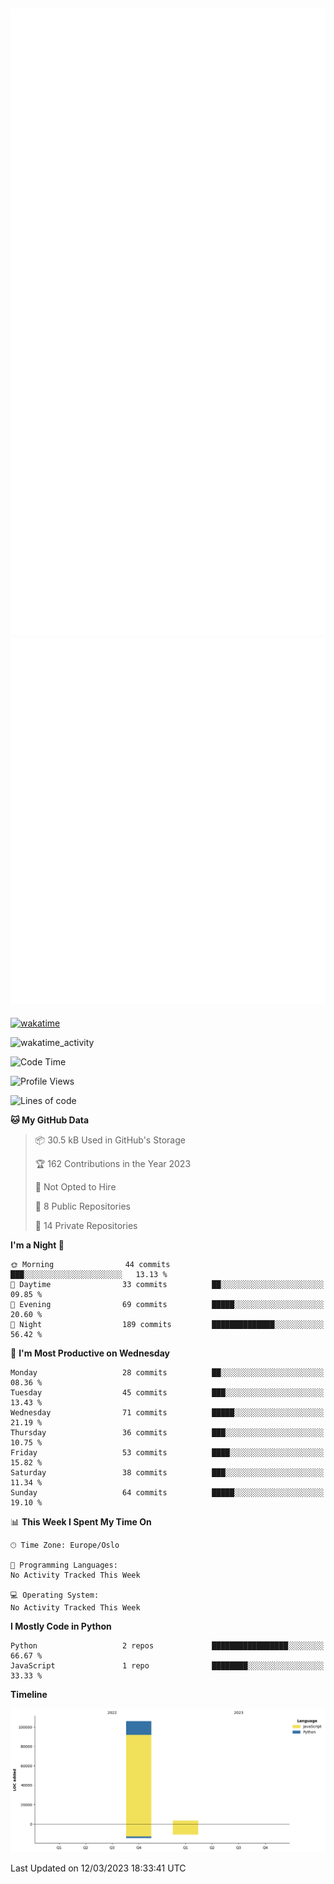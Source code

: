 ![Metrics](/metrics.svg)![Additional metrics](metrics.additional.svg)
----------------------------------------------------------------------------------------------------------------------------------------------------

[![wakatime](https://wakatime.com/badge/user/139c3dc8-b99d-475a-b6b4-e7663d03add8.svg)](https://wakatime.com/@139c3dc8-b99d-475a-b6b4-e7663d03add8)

![wakatime_activity](https://wakatime.com/share/@merca/d0fb6363-0f77-40ae-9525-9b9347ed2e36.svg)

<!--START_SECTION:waka-->
![Code Time](http://img.shields.io/badge/Code%20Time-6%2C413%20hrs%2043%20mins-blue)

![Profile Views](http://img.shields.io/badge/Profile%20Views-0-blue)

![Lines of code](https://img.shields.io/badge/From%20Hello%20World%20I%27ve%20Written-109.4%20thousand%20lines%20of%20code-blue)

**🐱 My GitHub Data** 

> 📦 30.5 kB Used in GitHub's Storage 
 > 
> 🏆 162 Contributions in the Year 2023
 > 
> 🚫 Not Opted to Hire
 > 
> 📜 8 Public Repositories 
 > 
> 🔑 14 Private Repositories 
 > 
**I'm a Night 🦉** 

```text
🌞 Morning                44 commits          ███░░░░░░░░░░░░░░░░░░░░░░   13.13 % 
🌆 Daytime                33 commits          ██░░░░░░░░░░░░░░░░░░░░░░░   09.85 % 
🌃 Evening                69 commits          █████░░░░░░░░░░░░░░░░░░░░   20.60 % 
🌙 Night                  189 commits         ██████████████░░░░░░░░░░░   56.42 % 
```
📅 **I'm Most Productive on Wednesday** 

```text
Monday                   28 commits          ██░░░░░░░░░░░░░░░░░░░░░░░   08.36 % 
Tuesday                  45 commits          ███░░░░░░░░░░░░░░░░░░░░░░   13.43 % 
Wednesday                71 commits          █████░░░░░░░░░░░░░░░░░░░░   21.19 % 
Thursday                 36 commits          ███░░░░░░░░░░░░░░░░░░░░░░   10.75 % 
Friday                   53 commits          ████░░░░░░░░░░░░░░░░░░░░░   15.82 % 
Saturday                 38 commits          ███░░░░░░░░░░░░░░░░░░░░░░   11.34 % 
Sunday                   64 commits          █████░░░░░░░░░░░░░░░░░░░░   19.10 % 
```


📊 **This Week I Spent My Time On** 

```text
🕑︎ Time Zone: Europe/Oslo

💬 Programming Languages: 
No Activity Tracked This Week

💻 Operating System: 
No Activity Tracked This Week
```

**I Mostly Code in Python** 

```text
Python                   2 repos             █████████████████░░░░░░░░   66.67 % 
JavaScript               1 repo              ████████░░░░░░░░░░░░░░░░░   33.33 % 
```



**Timeline**

![Lines of Code chart](https://raw.githubusercontent.com/merca/merca/current/assets/bar_graph.png)


 Last Updated on 12/03/2023 18:33:41 UTC
<!--END_SECTION:waka-->
